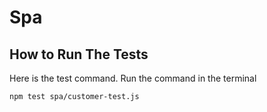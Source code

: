 # Spa

## How to Run The Tests

Here is the test command. Run the command in the terminal

```
npm test spa/customer-test.js
```

